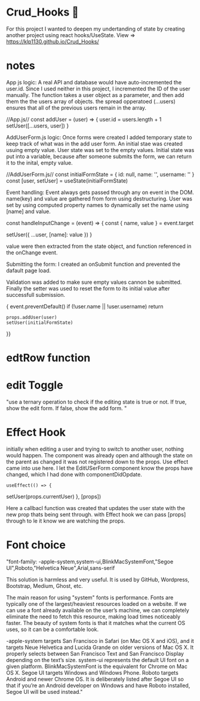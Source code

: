 # Crud_Hooks 🎣

For this project I wanted to deepen my undertanding of  state by creating another project using react hooks/UseState.
View => https://klp1130.github.io/Crud_Hooks/

# notes
App js logic: A real API and database would have auto-incremented the user.id. Since I used neither in this project, I incremented the ID of the user manually. The function takes a user object as a parameter, and then add them the the users array of objects. the spread opperatoed (...users) ensures that all of the previous users remain in the array. 

//App.js//
const addUser = (user) => {
  user.id = users.length + 1
  setUser([...users, user])
}

AddUserForm.js logic: Once forms were created I added temporary state to keep track of what was in the add user form. An initial stae was created usuing empty value. User state was set to the empty values. Initial state was put into a variable, because after someone submits the form, we can return it to the inital, empty value. 

//AddUserForm.js//
const initialFormState = { id: null, name: '', username: '' }
const [user, setUser] = useState(initialFormState)

Event handling: Event always gets passed through any on event in the DOM. name(key) and value are gathered from form using destructuring. User was set by using computed property names to dynamically set the name using [name] and value. 

const handleInputChange = (event) => {
  const { name, value } = event.target

  setUser({ ...user, [name]: value })
}

value were then extracted from the state object, and function referenced in the onChange event. 

Submitting the form: I created an onSubmit function and prevented the dafault page load. 

Validation was added to make sure empty values cannon be submitted. Finally the setter was used to reset the form to its initial value after successfull submission. 

<form
  onSubmit={event => {
    event.preventDefault()
    if (!user.name || !user.username) return

    props.addUser(user)
    setUser(initialFormState)
  }}
>


# edtRow function 

# edit Toggle
"use a ternary operation to check if the editing state is true or not. If true, show the edit form. If false, show the add form. "

# Effect Hook 
initially when editing a user and trying to switch to another user, nothing would happen. The component was already open and although the state on the parent as changed it was not registered down to the props. Use effect came into use here. I let the EditUSerForm component know the props have changed, which I had done with componentDidOpdate.

    useEffect(() => {
  setUser(props.currentUser)
}, [props])

Here a callbacl function was created that updates the user state with the new prop thats being sent through. with Effect hook we can pass [props] through to le it know we are watching the props. 

# Font choice
"font-family: -apple-system,system-ui,BlinkMacSystemFont,"Segoe UI",Roboto,"Helvetica Neue",Arial,sans-serif

This solution is harmless and very useful.
It is used by GitHub, Wordpress, Bootstrap, Medium, Ghost, etc.

The main reason for using "system" fonts is performance. Fonts are typically one of the largest/heaviest resources loaded on a website. If we can use a font already available on the user’s machine, we can completely eliminate the need to fetch this resource, making load times noticeably faster.
The beauty of system fonts is that it matches what the current OS uses, so it can be a comfortable look.

-apple-system targets San Francisco in Safari (on Mac OS X and iOS), and it targets Neue Helvetica and Lucida Grande on older versions of Mac OS X. It properly selects between San Francisco Text and San Francisco Display depending on the text’s size.
system-ui represents the default UI font on a given platform.
BlinkMacSystemFont is the equivalent for Chrome on Mac OS X.
Segoe UI targets Windows and Windows Phone.
Roboto targets Android and newer Chrome OS. It is deliberately listed after Segoe UI so that if you’re an Android developer on Windows and have Roboto installed, Segoe UI will be used instead."
